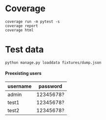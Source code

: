 # Coverage

```
coverage run -m pytest -s
coverage report 
coverage html
```


# Test data

`python manage.py loaddata fixtures/dump.json`

#### Preexisting users

| username | password  |
|----------|-----------|
| admin    | 12345678? |
| test1    | 12345678? |
| test2    | 12345678? |